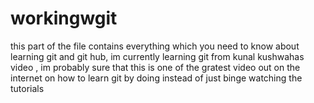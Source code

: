 # workingwgit
this part of the file contains everything which you need to know about learning git and git hub,
im currently learning git from kunal kushwahas video , im probably sure that this is one of the gratest video out on the internet on how to learn git by doing instead of just binge watching the tutorials

